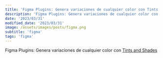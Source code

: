 ```yaml
---
title: 'Figma Plugins: Genera variaciones de cualquier color con Tints and Shades'
description: 'Figma Plugins: Genera variaciones de cualquier color con Tints and Shades.'
date: '2023/03/31'
modified_date: '2023/03/31'
image: /assets/images/posts/figma.png
subtitle: 'figma'
tags: 'figma'
---
```


Figma Plugins: Genera variaciones de cualquier color con [Tints and Shades](https://www.figma.com/community/plugin/943569346291474506/Tints-and-Shades)
